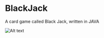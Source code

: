 # BlackJack
A card game called Black Jack, written in JAVA

![Alt text](src/BlackJack.PNG?raw=true "BlackJack")
